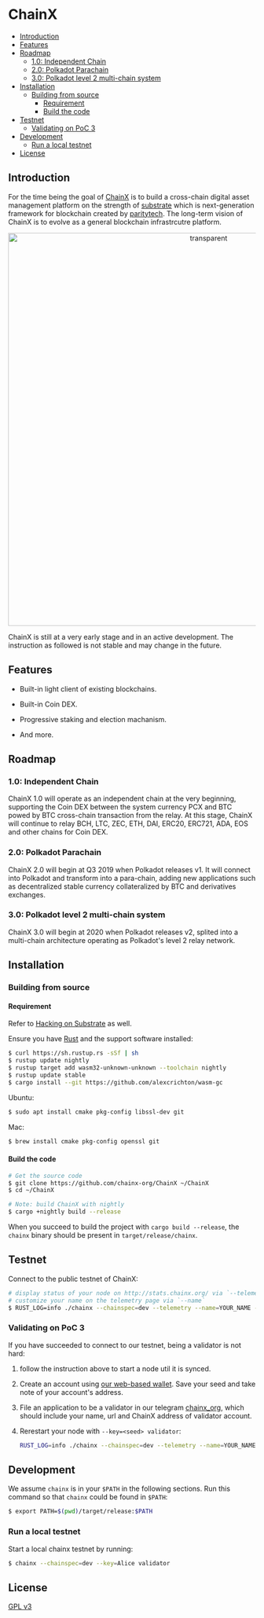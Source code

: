 # ChainX

<!-- TOC GFM -->

* [Introduction](#introduction)
* [Features](#features)
* [Roadmap](#roadmap)
    * [1.0: Independent Chain](#10-independent-chain)
    * [2.0: Polkadot Parachain](#20-polkadot-parachain)
    * [3.0: Polkadot level 2 multi-chain system](#30-polkadot-level-2-multi-chain-system)
* [Installation](#installation)
    * [Building from source](#building-from-source)
        * [Requirement](#requirement)
        * [Build the code](#build-the-code)
* [Testnet](#testnet)
    * [Validating on PoC 3](#validating-on-poc-3)
* [Development](#development)
    * [Run a local testnet](#run-a-local-testnet)
* [License](#license)

<!-- /TOC -->

## Introduction

For the time being the goal of [ChainX](https://github.com/chainx-org/ChainX) is to build a cross-chain digital asset management platform on the strength of [substrate](https://github.com/paritytech/substrate) which is next-generation framework for blockchain created by [paritytech](https://github.com/paritytech). The long-term vision of ChainX is to evolve as a general blockchain infrastrcutre platform.

<p align="center">
    <a href="http://chainx.org" target="_blank">
        <img width="800" alt="transparent" src="http://chainx.org/static/media/section2.0347a5e3.png">
    </a>
</p>

ChainX is still at a very early stage and in an active development. The instruction as followed is not stable and may change in the future.

## Features

- Built-in light client of existing blockchains.

- Built-in Coin DEX.

- Progressive staking and election machanism.

- And more.

## Roadmap

### 1.0: Independent Chain

ChainX 1.0 will operate as an independent chain at the very beginning, supporting the Coin DEX between the system currency PCX and BTC powed by BTC cross-chain transaction from the relay. At this stage, ChainX will continue to relay BCH, LTC, ZEC, ETH, DAI, ERC20, ERC721, ADA, EOS and other chains for Coin DEX.

### 2.0: Polkadot Parachain

ChainX 2.0 will begin at Q3 2019 when Polkadot releases v1. It will connect into Polkadot and transform into a para-chain, adding new applications such as decentralized stable currency collateralized by BTC and derivatives exchanges.

### 3.0: Polkadot level 2 multi-chain system

ChainX 3.0 will begin at 2020 when Polkadot releases v2, splited into a multi-chain architecture operating as Polkadot's level 2 relay network.

## Installation

### Building from source

#### Requirement

Refer to [Hacking on Substrate](https://github.com/paritytech/substrate#61-hacking-on-substrate) as well.

Ensure you have [Rust](https://www.rust-lang.org/) and the support software installed:

```bash
$ curl https://sh.rustup.rs -sSf | sh
$ rustup update nightly
$ rustup target add wasm32-unknown-unknown --toolchain nightly
$ rustup update stable
$ cargo install --git https://github.com/alexcrichton/wasm-gc
```

Ubuntu:

```bash
$ sudo apt install cmake pkg-config libssl-dev git
```

Mac:

```bash
$ brew install cmake pkg-config openssl git
```

#### Build the code

```bash
# Get the source code
$ git clone https://github.com/chainx-org/ChainX ~/ChainX
$ cd ~/ChainX

# Note: build ChainX with nightly
$ cargo +nightly build --release
```

When you succeed to build the project with `cargo build --release`, the `chainx` binary should be present in `target/release/chainx`.

## Testnet

Connect to the public testnet of ChainX:

```bash
# display status of your node on http://stats.chainx.org/ via `--telemetry`
# customize your name on the telemetry page via `--name` 
$ RUST_LOG=info ./chainx --chainspec=dev --telemetry --name=YOUR_NAME --bootnodes=/ip4/47.93.16.189/tcp/20222/p2p/QmRdBJk8eVPjkHcxZvRAUZdWtTq96mWivJFc7tpJ8fUEGU --db-path=/tmp/chainx
```

### Validating on PoC 3

If you have succeeded to connect to our testnet, being a validator is not hard:

1. follow the instruction above to start a node util it is synced.

2. Create an account using [our web-based wallet](http://wallet.chainx.org). Save your seed and take note of your account's address.

3. File an application to be a validator in our telegram [chainx_org](https://t.me/chainx_org), which should include your name, url and ChainX address of validator account.

4. Rerestart your node with `--key=<seed> validator`:

    ```bash
    RUST_LOG=info ./chainx --chainspec=dev --telemetry --name=YOUR_NAME --bootnodes=/ip4/47.93.16.189/tcp/20222/p2p/QmRdBJk8eVPjkHcxZvRAUZdWtTq96mWivJFc7tpJ8fUEGU --db-path=/tmp/chainx --key=<seed> validator
    ```

## Development

We assume `chainx` is in your `$PATH` in the following sections. Run this command so that `chainx` could be found in `$PATH`:

```bash
$ export PATH=$(pwd)/target/release:$PATH
```

### Run a local testnet

Start a local chainx testnet by running:

```bash
$ chainx --chainspec=dev --key=Alice validator
```

## License

[GPL v3](LICENSE)
